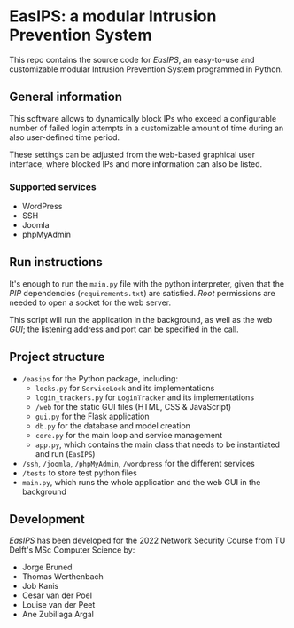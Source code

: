 # EasIPS: a modular Intrusion Prevention System

This repo contains the source code for *EasIPS*, an easy-to-use and customizable modular Intrusion Prevention System programmed in Python.

## General information

This software allows to dynamically block IPs who exceed a configurable number of failed login attempts in a customizable amount of time during an also user-defined time period.

These settings can be adjusted from the web-based graphical user interface, where blocked IPs and more information can also be listed.

### Supported services

- WordPress
- SSH
- Joomla
- phpMyAdmin

## Run instructions

It's enough to run the `main.py` file with the python interpreter, given that the *PIP* dependencies (`requirements.txt`) are satisfied. *Root* permissions are needed to open a socket for the web server.

This script will run the application in the background, as well as the web *GUI*; the listening address and port can be specified in the call.

## Project structure

- `/easips` for the Python package, including:
    - `locks.py` for `ServiceLock` and its implementations
    - `login_trackers.py` for `LoginTracker` and its implementations
    - `/web` for the static GUI files (HTML, CSS & JavaScript)
    - `gui.py` for the Flask application
    - `db.py` for the database and model creation
    - `core.py` for the main loop and service management
    - `app.py`, which contains the main class that needs to be instantiated and run (`EasIPS`)
- `/ssh`, `/joomla`, `/phpMyAdmin`, `/wordpress` for the different services
- `/tests` to store test python files
- `main.py`, which runs the whole application and the web GUI in the background

## Development

*EasIPS* has been developed for the 2022 Network Security Course from TU Delft's MSc Computer Science by:

- Jorge Bruned
- Thomas Werthenbach
- Job Kanis
- Cesar van der Poel
- Louise van der Peet
- Ane Zubillaga Argal
